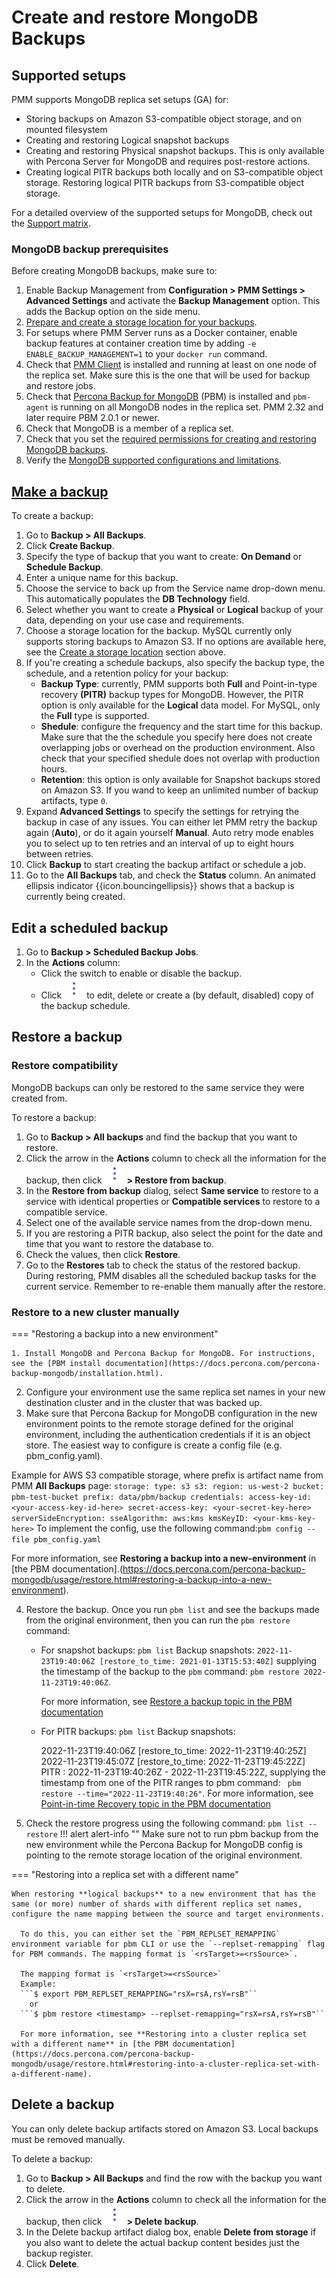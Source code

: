 # Create and restore MongoDB Backups

## Supported setups
PMM supports MongoDB replica set setups (GA)  for:

  -  Storing backups on Amazon S3-compatible object storage, and on mounted filesystem
  -  Creating and restoring Logical snapshot backups
  -  Creating and restoring Physical snapshot backups. This is only available with Percona Server for MongoDB and requires post-restore actions.
  - Creating logical PITR backups both locally and on S3-compatible object storage. Restoring logical PITR backups from S3-compatible object storage.
  
   For a detailed overview of the supported setups for MongoDB, check out the [Support matrix](../using/mongodb_limitations.md).

### MongoDB backup prerequisites
Before creating MongoDB backups, make sure to:

1. Enable Backup Management from <i class="uil uil-cog"></i> **Configuration > PMM Settings > Advanced Settings** and activate the **Backup Management** option. This adds the <i class="uil uil-history"></i> Backup option on the side menu.
2. [Prepare and create a storage location for your backups](prepare_storage_location.md).
3. For setups where PMM Server runs as a Docker container, enable backup features at container creation time by adding `-e ENABLE_BACKUP_MANAGEMENT=1` to your `docker run` command.
4. Check that [PMM Client](../setting-up/client/index.md) is installed and running at least on one node of the replica set. Make sure this is the one that will be used for backup and restore jobs.
5. Check that [Percona Backup for MongoDB](https://docs.percona.com/percona-backup-mongodb/index.html) (PBM) is installed and `pbm-agent` is running on all MongoDB nodes in the replica set. PMM 2.32 and later require PBM 2.0.1 or newer.
6. Check that MongoDB is a member of a replica set.
7. Check that you set the [required permissions for creating and restoring MongoDB backups](/docs/setting-up/client/mongodb.md#create-pmm-account-and-set-permissions).
8. Verify the [MongoDB supported configurations and limitations](mongodb_limitations.md).

## [Make a backup](#make-a-backup)

To create a backup:

1. Go to  <i class="uil uil-history"></i> **Backup > All Backups**.
2. Click <i class="uil uil-plus-square"></i> **Create Backup**.
3. Specify the type of backup that you want to create: **On Demand** or **Schedule Backup**.
4. Enter a unique name for this backup.
5. Choose the service to back up from the Service name drop-down menu. This automatically populates the **DB Technology** field.
6. Select whether you want to create a **Physical** or **Logical** backup of your data, depending on your use case and requirements.
7. Choose a storage location for the backup. MySQL currently only supports storing backups to Amazon S3. If no options are available here, see the [Create a storage location](prepare_storage_location.md) section above.
8. If you're creating a schedule backups, also specify the backup type, the schedule, and a retention policy for your backup:
    - **Backup Type**: currently, PMM supports both **Full** and Point-in-type recovery **(PITR)** backup types for MongoDB. However, the PITR option is only available for the **Logical** data model. For MySQL, only the **Full** type is supported.
    - **Shedule**: configure the frequency and the start time for this backup. Make sure that the the schedule you specify here does not create overlapping jobs or overhead on the production environment. Also check that your specified shedule does not overlap with production hours.
    - **Retention**: this option is only available for Snapshot backups stored on Amazon S3. If you wand to keep an unlimited number of backup artifacts, type `0`.
9. Expand **Advanced Settings** to specify the settings for retrying the backup in case of any issues. You can either let PMM retry the backup again (**Auto**), or do it again yourself **Manual**. Auto retry mode enables you to select up to ten retries and an interval of up to eight hours between retries.
10. Click **Backup** to start creating the backup artifact or schedule a job.
11. Go to the **All Backups** tab, and check the **Status** column. An animated ellipsis indicator {{icon.bouncingellipsis}} shows that a backup is currently being created.

## Edit a scheduled backup

1. Go to **Backup > Scheduled Backup Jobs**.
2. In the **Actions** column:
    - Click the switch <i class="uil uil-toggle-on"></i> to enable or disable the backup.
    - Click ![](../_images/dots-three-vertical.png) to edit, delete or create a (by default, disabled) copy of the backup schedule.

## Restore a backup

### Restore compatibility

MongoDB backups can only be restored to the same service they were created from.

To restore a backup:

1. Go to <i class="uil uil-history"></i> **Backup > All backups** and find the backup that you want to restore.
2. Click the arrow in the **Actions** column to check all the information for the backup, then click ![](../_images/dots-three-vertical.png) **> Restore from backup**.
3. In the **Restore from backup** dialog, select **Same service** to restore to a service with identical properties or **Compatible services** to restore to a compatible service.
4. Select one of the available service names from the drop-down menu.
5. If you are restoring a PITR backup, also  select the point for the date and time that you want to restore the database to.
6. Check the values, then click **Restore**.
7. Go to the **Restores** tab to check the status of the restored backup.
During restoring, PMM disables all the scheduled backup tasks for the current service. Remember to re-enable them manually after the restore.

### Restore to a new cluster manually



=== "Restoring a backup into a new environment"

    1. Install MongoDB and Percona Backup for MongoDB. For instructions, see the [PBM install documentation](https://docs.percona.com/percona-backup-mongodb/installation.html).
2. Configure your environment use the same replica set names in your new destination cluster and in the cluster that was backed up.
3. Make sure that Percona Backup for MongoDB configuration in the new environment points to the remote storage defined for the original environment, including the authentication credentials if it is an object store. The easiest way to configure is create a config file (e.g. pbm_config.yaml). 

  Example for AWS S3 compatible storage, where prefix is artifact name from PMM **All Backups** page:
          ```storage:
            type: s3
            s3:
              region: us-west-2
              bucket: pbm-test-bucket
              prefix: data/pbm/backup
              credentials:
                access-key-id: <your-access-key-id-here>
                secret-access-key: <your-secret-key-here>
              serverSideEncryption:
                sseAlgorithm: aws:kms
                kmsKeyID: <your-kms-key-here>```
    To implement the config, use the following command:`pbm config --file pbm_config.yaml`

  For more information, see **Restoring a backup into a new-environment** in [the PBM documentation].(https://docs.percona.com/percona-backup-mongodb/usage/restore.html#restoring-a-backup-into-a-new-environment).  

4. Restore the backup. Once you run `pbm list` and see the backups made from the original environment, then you can run the `pbm restore` command:
   - For snapshot backups: `pbm list`
     Backup snapshots: `2022-11-23T19:40:06Z [restore_to_time: 2021-01-13T15:53:40Z]` supplying the timestamp of the backup to  the `pbm` command: `pbm restore 2022-11-23T19:40:06Z`. 
     
     For more information, see [Restore a backup topic in the PBM documentation](https://docs.percona.com/percona-backup-mongodb/usage/restore.html)

   - For PITR backups: `pbm list`
     Backup snapshots:

     2022-11-23T19:40:06Z <logical> [restore_to_time: 2022-11-23T19:40:25Z]
     2022-11-23T19:45:07Z <logical> [restore_to_time: 2022-11-23T19:45:22Z]
     PITR <on>:
       2022-11-23T19:40:26Z - 2022-11-23T19:45:22Z, supplying the timestamp from one of the PITR ranges to pbm command: ` pbm restore --time="2022-11-23T19:40:26"`. For more information, see [Point-in-time Recovery topic in the PBM documentation](https://docs.percona.com/percona-backup-mongodb/usage/point-in-time-recovery.html)
5. Check the restore progress using the following command: `pbm list --restore`
  !!! alert alert-info ""
     Make sure not to run pbm backup from the new environment while the Percona Backup for MongoDB config is pointing to the remote storage location of the original environment.
 
=== "Restoring into a replica set with a different name"

    When restoring **logical backups** to a new environment that has the same (or more) number of shards with different replica set names, configure the name mapping between the source and target environments.
          
      To do this, you can either set the `PBM_REPLSET_REMAPPING` environment variable for pbm CLI or use the `--replset-remapping` flag for PBM commands. The mapping format is `<rsTarget>=<rsSource>`.

      The mapping format is `<rsTarget>=<rsSource>`
      Example:
      ```$ export PBM_REPLSET_REMAPPING="rsX=rsA,rsY=rsB"``
        or
      ```$ pbm restore <timestamp> --replset-remapping="rsX=rsA,rsY=rsB"``
          
      For more information, see **Restoring into a cluster replica set with a different name** in [the PBM documentation](https://docs.percona.com/percona-backup-mongodb/usage/restore.html#restoring-into-a-cluster-replica-set-with-a-different-name). 

## Delete a backup

You can only delete backup artifacts stored on Amazon S3. Local backups must be removed manually.

To delete a backup:

1. Go to  <i class="uil uil-history"></i> **Backup > All Backups** and find the row with the backup you want to delete.
2. Click the arrow in the **Actions** column to check all the information for the backup, then click ![](../_images/dots-three-vertical.png) **> Delete backup**.
3. In the Delete backup artifact dialog box, enable **Delete from storage** if you also want to delete the actual backup content besides just the backup register.
4. Click **Delete**.

